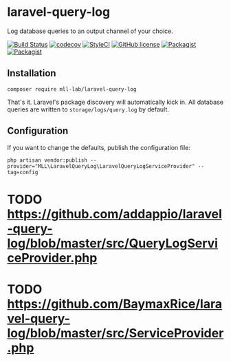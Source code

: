 # laravel-query-log

Log database queries to an output channel of your choice.

[![Build Status](https://travis-ci.org/mll-lab/laravel-query-log.svg?branch=master)](https://travis-ci.org/mll-lab/laravel-query-log)
[![codecov](https://codecov.io/gh/mll-lab/laravel-query-log/branch/master/graph/badge.svg)](https://codecov.io/gh/mll-lab/laravel-query-log)
[![StyleCI](https://github.styleci.io/repos/150426104/shield?branch=master)](https://github.styleci.io/repos/150426104)
[![GitHub license](https://img.shields.io/github/license/mll-lab/laravel-query-log.svg)](https://github.com/mll-lab/laravel-query-log/blob/master/LICENSE)
[![Packagist](https://img.shields.io/packagist/v/mll-lab/laravel-query-log.svg)](https://packagist.org/packages/mll-lab/laravel-query-log)
[![Packagist](https://img.shields.io/packagist/dt/mll-lab/laravel-query-log.svg)](https://packagist.org/packages/mll-lab/laravel-query-log)

## Installation

    composer require mll-lab/laravel-query-log

That's it. Laravel's package discovery will automatically kick in.
All database queries are written to `storage/logs/query.log` by default.

## Configuration

If you want to change the defaults, publish the configuration file:

    php artisan vendor:publish --provider="MLL\LaravelQueryLog\LaravelQueryLogServiceProvider" --tag=config

# TODO https://github.com/addappio/laravel-query-log/blob/master/src/QueryLogServiceProvider.php
# TODO https://github.com/BaymaxRice/laravel-query-log/blob/master/src/ServiceProvider.php
